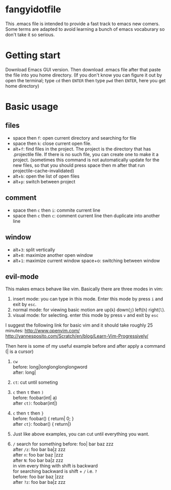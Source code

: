 # fangyidotfile
This .emacs file is intended to provide a fast track to emacs new comers.
Some terms are adapted to avoid learning a bunch of emacs vocaburary so don't take it so serious.

# Getting start
Download Emacs GUI version.
Then download .emacs file after that paste the file into you home directory.
(If you don't know you can figure it out by open the terminal; type `cd` then `ENTER` then type `pwd` then `ENTER`, here you get home directory)

# Basic usage

## files
- space then `f`: open current directory and searching for file
- space then `k`: close current open file.
- alt+`f`: find files in the project. The project is the directory that has .projectile file. If there is no such file, you can create one to make it a project.
(sometimes this command is not automatically update for the new files, so that you should press space then m after that run projectile-cache-invalidated)
- alt+`b`: open the list of open files
- alt+`p`: switch between project

## comment
- space then `c` then `i`: commite current line
- space then `c` then `c`: comment current line then duplicate into another line

## window
- alt+`3`: split vertically
- alt+`0`: maximize another open window
- alt+`1`: maximize current window
space+o: switching between window

## evil-mode
This makes emacs behave like vim. Basically there are three modes in vim: 
1. insert mode: you can type in this mode. Enter this mode by press `i` and exit by `esc`.
2. normal mode: for viewing basic motion are up(`k`) down(`j`) left(`h`) right(`l`).
3. visual mode: for selecting. enter this mode by press `v` and exit by `esc`

I suggest the following link for basic vim and it should take roughly 25 minutes:
http://www.openvim.com/
http://yannesposito.com/Scratch/en/blog/Learn-Vim-Progressively/

Then here is some of my useful example before and after apply a command (| is a cursor)<br />

1. `cw` <br />
before: long|longlonglonglongword <br />
after: long| <br />

2. `ct`: cut until someting <br />
  1. `c` then `t` then `)`  <br />
before: foobar(int| a) <br />
after `ct)`: foobar(int|) <br />
  2. `c` then `t` then `}` <br />
before: foobar() { return| 0; } <br />
after `ct}`: foobar() { return|} <br />
  3. Just like above examples, you can cut until everything you want. <br />

3. `/` search for something
before: foo| bar baz zzz <br />
after `/z`: foo bar ba|z zzz <br />
after `n`: foo bar baz |zzz <br />
after `N`: foo bar ba|z zzz <br />
in vim every thing with shift is backward <br />
for searching backward is shift + `/` i.e. `?` <br />
before: foo bar baz |zzz <br />
after `?z`: foo bar ba|z zzz <br />
